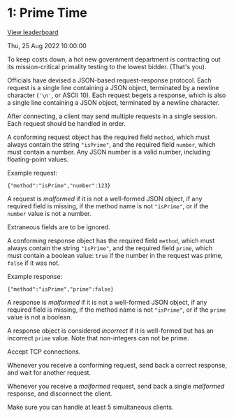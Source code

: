 # 1: Prime Time

[View leaderboard](https://protohackers.com/leaderboard/1)

Thu, 25 Aug 2022 10:00:00

To keep costs down, a hot new government department is contracting out its mission-critical primality testing to the lowest bidder. (That's you).

Officials have devised a JSON-based request-response protocol. Each request is a single line containing a JSON object, terminated by a newline character (`'\n'`, or ASCII 10). Each request begets a response, which is also a single line containing a JSON object, terminated by a newline character.

After connecting, a client may send multiple requests in a single session. Each request should be handled in order.

A conforming request object has the required field `method`, which must always contain the string `"isPrime"`, and the required field `number`, which must contain a number. Any JSON number is a valid number, including floating-point values.

Example request:

    {"method":"isPrime","number":123}

A request is _malformed_ if it is not a well-formed JSON object, if any required field is missing, if the method name is not `"isPrime"`, or if the `number` value is not a number.

Extraneous fields are to be ignored.

A conforming response object has the required field `method`, which must always contain the string `"isPrime"`, and the required field `prime`, which must contain a boolean value: `true` if the number in the request was prime, `false` if it was not.

Example response:

    {"method":"isPrime","prime":false}

A response is _malformed_ if it is not a well-formed JSON object, if any required field is missing, if the method name is not `"isPrime"`, or if the `prime` value is not a boolean.

A response object is considered _incorrect_ if it is well-formed but has an incorrect `prime` value. Note that non-integers can not be prime.

Accept TCP connections.

Whenever you receive a conforming request, send back a correct response, and wait for another request.

Whenever you receive a _malformed_ request, send back a single _malformed_ response, and disconnect the client.

Make sure you can handle at least 5 simultaneous clients.
